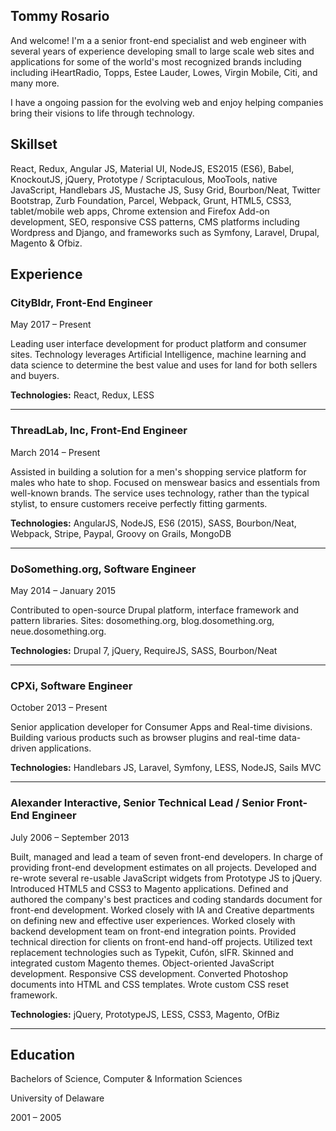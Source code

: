 ## Tommy Rosario

And welcome! I'm a a senior front-end specialist and web engineer with several years of experience developing small to large scale web sites and applications for some of the world's most recognized brands including including iHeartRadio, Topps, Estee Lauder, Lowes, Virgin Mobile, Citi, and many more.

I have a ongoing passion for the evolving web and enjoy helping companies bring their visions to life through technology. 

## Skillset

React, Redux, Angular JS, Material UI, NodeJS, ES2015 (ES6), Babel, KnockoutJS, jQuery, Prototype / Scriptaculous, MooTools, native JavaScript, Handlebars JS, Mustache JS, Susy Grid, Bourbon/Neat, Twitter Bootstrap, Zurb Foundation, Parcel, Webpack, Grunt, HTML5, CSS3, tablet/mobile web apps, Chrome extension and Firefox Add-on development, SEO, responsive CSS patterns, CMS platforms including Wordpress and Django, and frameworks such as Symfony, Laravel, Drupal, Magento & Ofbiz.

## Experience

### CityBldr, Front-End Engineer

May 2017 – Present

Leading user interface development for product platform and consumer sites.  Technology leverages Artificial Intelligence, machine learning and data science to determine the best value and uses for land for both sellers and buyers.

**Technologies:** React, Redux, LESS

---

### ThreadLab, Inc, Front-End Engineer

March 2014 – Present

Assisted in building a solution for a men's shopping service platform for males who hate to shop. Focused on menswear basics and essentials from well-known brands. The service uses technology, rather than the typical stylist, to ensure customers receive perfectly fitting garments.

**Technologies:** AngularJS, NodeJS, ES6 (2015), SASS, Bourbon/Neat, Webpack, Stripe, Paypal, Groovy on Grails, MongoDB

---

### DoSomething.org, Software Engineer

May 2014 – January 2015

Contributed to open-source Drupal platform, interface framework and pattern libraries. Sites: dosomething.org, blog.dosomething.org, neue.dosomething.org. 

**Technologies:** Drupal 7, jQuery, RequireJS, SASS, Bourbon/Neat

---

### CPXi, Software Engineer

October 2013 – Present

Senior application developer for Consumer Apps and Real-time divisions. Building various products such as browser plugins and real-time data-driven applications. 

**Technologies:** Handlebars JS, Laravel, Symfony, LESS, NodeJS, Sails MVC

---

### Alexander Interactive, Senior Technical Lead / Senior Front-End Engineer

July 2006 – September 2013

Built, managed and lead a team of seven front-end developers. In charge of providing front-end development estimates on all projects. Developed and re-wrote several re-usable JavaScript widgets from Prototype JS to jQuery. Introduced HTML5 and CSS3 to Magento applications. Defined and authored the company's best practices and coding standards document for front-end development. Worked closely with IA and Creative departments on defining new and effective user experiences. Worked closely with backend development team on front-end integration points. Provided technical direction for clients on front-end hand-off projects. Utilized text replacement technologies such as Typekit, Cufón, sIFR. Skinned and integrated custom Magento themes. Object-oriented JavaScript development. Responsive CSS development. Converted Photoshop documents into HTML and CSS templates. Wrote custom CSS reset framework.

**Technologies:** jQuery, PrototypeJS, LESS, CSS3, Magento, OfBiz 

---

## Education

Bachelors of Science, Computer & Information Sciences

University of Delaware

2001 – 2005
